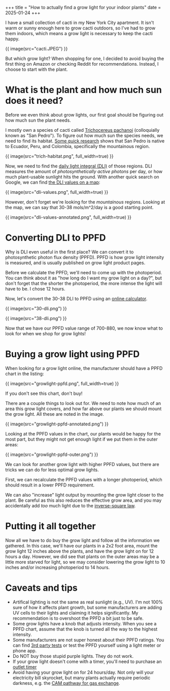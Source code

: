 +++
title = "How to actually find a grow light for your indoor plants"
date = 2025-01-24
+++

I have a small collection of cacti in my New York City apartment. It isn't warm or sunny enough here to grow cacti outdoors, so I've had to grow them indoors, which means a grow light is necessary to keep the cacti happy.

{{ image(src="cacti.JPEG") }}

But which grow light? When shopping for one, I decided to avoid buying the first thing on Amazon or checking Reddit for recommendations. Instead, I choose to start with the plant.

# What is the plant and how much sun does it need?

Before we even think about grow lights, our first goal should be figuring out how much sun the plant needs.

I mostly own a species of cacti called [Trichocereus pachanoi](https://en.wikipedia.org/wiki/Trichocereus_macrogonus_var._pachanoi) (colloquially known as "San Pedro"). To figure out how much sun the species needs, we need to find its habitat. [Some quick research](https://www.llifle.com/Encyclopedia/CACTI/Family/Cactaceae/8471/Trichocereus_pachanoi#:~:text=Trichocereus%20pachanoi&text=Origin%20and%20Habitat%3A%20Mountains%20of,3300%20metres%20above%20sea%20level.) shows that San Pedro is native to Ecuador, Peru, and Colombia, specifically the mountainous region.

{{ image(src="trich-habitat.png", full_width=true) }}

Now, we need to find the [daily light integral (DLI)](https://en.wikipedia.org/wiki/Daily_light_integral) of those regions. DLI measures the amount of _photosynthetically active photons_ per day, or how much plant-usable sunlight hits the ground. With another quick search on Google, we can find [the DLI values on a map](https://horti-generation.com/daily-light-integral-interactive-tool/):

{{ image(src="dli-values.png", full_width=true) }}

However, don't forget we're looking for the _mountainous_ regions. Looking at the map, we can say that 30-38 mols/m^2/day is a good starting point.

{{ image(src="dli-values-annotated.png", full_width=true) }}

# Converting DLI to PPFD

Why is DLI even useful in the first place? We can convert it to photosynthetic photon flux density (PPFD). PPFD is how grow light intensity is measured, and is usually published on grow light product pages.

Before we calculate the PPFD, we'll need to come up with the photoperiod. You can think about it as "how long do I want my grow light on a day?", but don't forget that the shorter the photoperiod, the more intense the light will have to be. I chose 12 hours.

Now, let's convert the 30-38 DLI to PPFD using an [online calculator](https://www.nexsel.tech/how-to-calculate-ppfd-from-dli.php).

{{ image(src="30-dli.png") }}

{{ image(src="38-dli.png") }}

Now that we have our PPFD value range of 700-880, we now know what to look for when we shop for grow lights!

# Buying a grow light using PPFD

When looking for a grow light online, the manufacturer should have a PPFD chart in the listing:

{{ image(src="growlight-ppfd.png", full_width=true) }}

If you don't see this chart, don't buy!

There are a couple things to look out for. We need to note how much of an area this grow light covers, and how far above our plants we should mount the grow light. All these are noted in the image.

{{ image(src="growlight-ppfd-annotated.png") }}

Looking at the PPFD values in the chart, our plants would be happy for the most part, but they might not get enough light if we put them in the outer areas:

{{ image(src="growlight-ppfd-outer.png") }}

We can look for another grow light with higher PPFD values, but there are tricks we can do for less optimal grow lights.

First, we can recalculate the PPFD values with a longer photoperiod, which should result in a lower PPFD requirement.

We can also "increase" light output by mounting the grow light closer to the plant. Be careful as this also reduces the effective grow area, and you may accidentally add _too_ much light due to the [inverse-square law](https://en.wikipedia.org/wiki/Inverse-square_law).

# Putting it all together

Now all we have to do buy the grow light and follow all the information we gathered. In this case, we'll have our plants in a 2x2 foot area, mount the grow light 12 inches above the plants, and have the grow light on for 12 hours a day. However, we did see that plants on the outer areas may be a little more starved for light, so we may consider lowering the grow light to 10 inches and/or increasing photoperiod to 14 hours.

# Caveats and tips

- Artifical lighting is not the same as real sunlight (e.g., UV). I'm not 100% sure of how it affects plant growth, but some manufacturers are adding UV cells to their lights and claiming it helps significantly. My recommendation is to overshoot the PPFD a bit just to be safe.
- Some grow lights have a knob that adjusts intensity. When you see a PPFD chart, assume that the knob is turned all the way to the highest intensity.
- Some manufacturers are not super honest about their PPFD ratings. You can find [3rd party tests](https://youtu.be/TmpQ7TO-szA?si=he8AFGRNag8EPOI8&t=167) or test the PPFD yourself using a light meter or phone app.
- Do NOT buy those stupid purple lights. They do not work.
- If your grow light doesn't come with a timer, you'll need to purchase an [outlet timer](https://www.amazon.com/Century-Indoor-24-Hour-Mechanical-Outlet/dp/B01LPSGBZS)
- Avoid having your grow light on for 24 hours/day. Not only will your electricity bill skyrocket, but many plants actually require periodic darkness, e.g. the [CAM pathway for gas exchange](https://en.wikipedia.org/wiki/Crassulacean_acid_metabolism).
